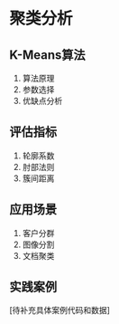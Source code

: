 # 聚类分析

## K-Means算法
1. 算法原理
2. 参数选择
3. 优缺点分析

## 评估指标
1. 轮廓系数
2. 肘部法则
3. 簇间距离

## 应用场景
1. 客户分群
2. 图像分割
3. 文档聚类

## 实践案例
[待补充具体案例代码和数据] 